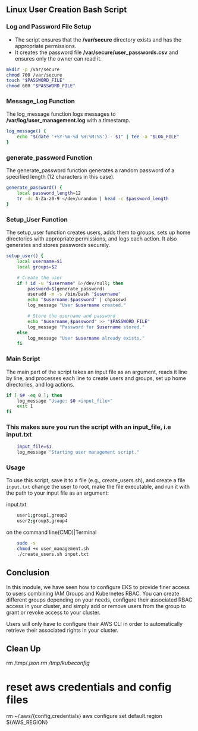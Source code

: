 ## Linux User Creation Bash Script

### Log and Password File Setup

* The script ensures that the **/var/secure** directory exists and has the appropriate permissions.
* It creates the password file **/var/secure/user_passwords.csv** and ensures only the owner can read it.
```bash
mkdir -p /var/secure
chmod 700 /var/secure
touch "$PASSWORD_FILE"
chmod 600 "$PASSWORD_FILE"
```

### Message_Log Function
The log_message function logs messages to **/var/log/user_management.log** with a timestamp.
```bash
log_message() {
    echo "$(date '+%Y-%m-%d %H:%M:%S') - $1" | tee -a "$LOG_FILE"
}
```

### generate_password Function
The generate_password function generates a random password of a specified length (12 characters in this case).
```bash
generate_password() {
    local password_length=12
    tr -dc A-Za-z0-9 </dev/urandom | head -c $password_length
}
```
### Setup_User Function
The setup_user function creates users, adds them to groups, sets up home directories with appropriate permissions, and logs each action. It also generates and stores passwords securely.
```bash
setup_user() {
    local username=$1
    local groups=$2

    # Create the user
    if ! id -u "$username" &>/dev/null; then
        password=$(generate_password)
        useradd -m -s /bin/bash "$username"
        echo "$username:$password" | chpasswd
        log_message "User $username created."

        # Store the username and password
        echo "$username,$password" >> "$PASSWORD_FILE"
        log_message "Password for $username stored."
    else
        log_message "User $username already exists."
    fi
```

### Main Script
The main part of the script takes an input file as an argument, reads it line by line, and processes each line to create users and groups, set up home directories, and log actions.
```bash
if [ $# -eq 0 ]; then
    log_message "Usage: $0 <input_file>"
    exit 1
fi
```
### This makes sure you run the script with an input_file, i.e input.txt
```bash
    input_file=$1
    log_message "Starting user management script."
```

### Usage
To use this script, save it to a file (e.g., create_users.sh), and create a file `input.txt` change the user to root, make the file executable, and run it with the path to your input file as an argument:

input.txt
```bash
    user1;group1,group2
    user2;group3,group4
```

on the command line(CMD)|Terminal
```bash
    sudo -s
    chmod +x user_management.sh
    ./create_users.sh input.txt
```

## Conclusion

In this module, we have seen how to configure EKS to provide finer access to users combining IAM Groups and Kubernetes RBAC.
You can create different groups depending on your needs, configure their associated RBAC access in your cluster, and simply add or remove users from the group to grant or revoke access to your cluster.

Users will only have to configure their AWS CLI in order to automatically retrieve their associated rights in your cluster.


## Clean Up

rm /tmp/*.json
rm /tmp/kubeconfig*

# reset aws credentials and config files
rm  ~/.aws/{config,credentials}
aws configure set default.region ${AWS_REGION}
